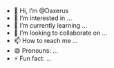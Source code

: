 - 👋 Hi, I’m @Daxerus
- 👀 I’m interested in ...
- 🌱 I’m currently learning ...
- 💞️ I’m looking to collaborate on ...
- 📫 How to reach me ...
- 😄 Pronouns: ...
- ⚡ Fun fact: ...

<!---
Daxerus/Daxerus is a ✨ special ✨ repository because its `README.md` (this file) appears on your GitHub profile.
You can click the Preview link to take a look at your changes.
--->
